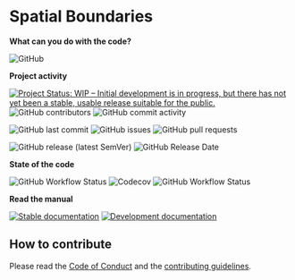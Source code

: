 # Spatial Boundaries

**What can you do with the code?**

![GitHub](https://img.shields.io/github/license/PoisotLab/SpatialBoundaries.jl)

**Project activity**

[![Project Status: WIP – Initial development is in progress, but there has not yet been a stable, usable release suitable for the public.](https://www.repostatus.org/badges/latest/wip.svg)](https://www.repostatus.org/#wip) ![GitHub contributors](https://img.shields.io/github/contributors/PoisotLab/SpatialBoundaries.jl) ![GitHub commit activity](https://img.shields.io/github/commit-activity/m/PoisotLab/SpatialBoundaries.jl)

![GitHub last commit](https://img.shields.io/github/last-commit/PoisotLab/SpatialBoundaries.jl) ![GitHub issues](https://img.shields.io/github/issues-raw/PoisotLab/SpatialBoundaries.jl) ![GitHub pull requests](https://img.shields.io/github/issues-pr-raw/PoisotLab/SpatialBoundaries.jl)

![GitHub release (latest SemVer)](https://img.shields.io/github/v/release/PoisotLab/SpatialBoundaries.jl?sort=semver) ![GitHub Release Date](https://img.shields.io/github/release-date/PoisotLab/SpatialBoundaries.jl)

**State of the code**

![GitHub Workflow Status](https://img.shields.io/github/workflow/status/PoisotLab/SpatialBoundaries.jl/CI?label=CI%20workflow) ![Codecov](https://img.shields.io/codecov/c/github/PoisotLab/SpatialBoundaries.jl) ![GitHub Workflow Status](https://img.shields.io/github/workflow/status/PoisotLab/SpatialBoundaries.jl/Documentation?label=Documentation%20workflow)

**Read the manual**

[![Stable documentation](https://img.shields.io/badge/documentation-stable-success)](https://poisotlab.github.io/SpatialBoundaries.jl/stable/) [![Development documentation](https://img.shields.io/badge/documentation-development-informational)](https://poisotlab.github.io/SpatialBoundaries.jl/dev/)

## How to contribute

Please read the [Code of Conduct][CoC] and the [contributing guidelines][contr].

[CoC]: https://github.com/PoisotLab/SpatialBoundaries.jl/blob/master/CODE_OF_CONDUCT.md
[contr]: https://github.com/PoisotLab/SpatialBoundaries.jl/blob/master/CONTRIBUTING.md
